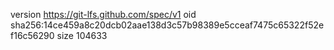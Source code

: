version https://git-lfs.github.com/spec/v1
oid sha256:14ce459a8c20dcb02aae138d3c57b98389e5cceaf7475c65322f52ef16c56290
size 104633
